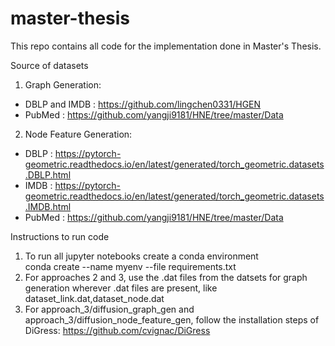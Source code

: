 # master-thesis
This repo contains all code for the implementation done in Master's Thesis.

Source of datasets 

1. Graph Generation:
- DBLP and IMDB : https://github.com/lingchen0331/HGEN
- PubMed : https://github.com/yangji9181/HNE/tree/master/Data

2. Node Feature Generation:
- DBLP : https://pytorch-geometric.readthedocs.io/en/latest/generated/torch_geometric.datasets.DBLP.html
- IMDB : https://pytorch-geometric.readthedocs.io/en/latest/generated/torch_geometric.datasets.IMDB.html
- PubMed : https://github.com/yangji9181/HNE/tree/master/Data
  
Instructions to run code
1. To run all jupyter notebooks create a conda environment
   <br />
   conda create --name myenv --file requirements.txt
   <br />
3. For approaches 2 and 3, use the .dat files from the datsets for graph generation wherever .dat files are present, like dataset_link.dat,dataset_node.dat 
4. For approach_3/diffusion_graph_gen and approach_3/diffusion_node_feature_gen, follow the installation steps of DiGress: https://github.com/cvignac/DiGress
